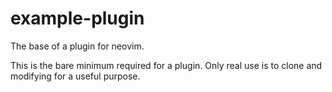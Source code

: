 # example-plugin
The base of a plugin for neovim.

This is the bare minimum required for a plugin. Only real use is to clone and modifying for a useful purpose.
